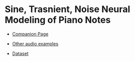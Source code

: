 # Sine, Trasnient, Noise Neural Modeling of Piano Notes

- [Companion Page](https://riccardovib.github.io/STN/)

- [Other audio examples](https://uio-my.sharepoint.com/:f:/g/personal/riccarsi_uio_no/Ev6RAiJlf8FGu5vEQbKvPd4BXRAsviM_lKTjmzkT_jx1tg?e=FJ87HG)

- [Dataset](https://uio-my.sharepoint.com/:u:/g/personal/riccarsi_uio_no/Ee5yu1CpCKBKiTF6lhTxzFYBcBjNMylAISBMlFYDTivvzQ?e=8175OE)

